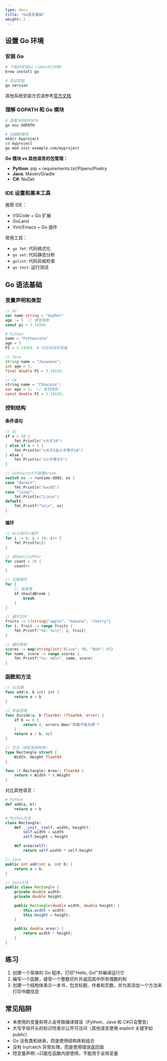 ```yaml
---
type: docs
title: "Go语言基础"
weight: 2
---
```


## 设置 Go 环境

### 安装 Go

```bash
# 下载并安装Go (以macOS为例)
brew install go

# 验证安装
go version
```

其他系统安装方式请参考[官方文档](https://golang.org/doc/install)

### 理解 GOPATH 和 Go 模块

```bash
# 查看当前GOPATH
go env GOPATH

# 创建新模块
mkdir myproject
cd myproject
go mod init example.com/myproject
```

**Go 模块 vs 其他语言的包管理：**

- **Python**: pip + requirements.txt/Pipenv/Poetry
- **Java**: Maven/Gradle
- **C#**: NuGet

### IDE 设置和基本工具

推荐 IDE：

- VSCode + Go 扩展
- GoLand
- Vim/Emacs + Go 插件

常用工具：

- `go fmt`: 代码格式化
- `go vet`: 代码静态分析
- `golint`: 代码风格检查
- `go test`: 运行测试

## Go 语法基础

### 变量声明和类型

```go
// Go
var name string = "Gopher"
age := 5  // 类型推断
const pi = 3.14159
```

```python
# Python
name = "Pythonista"
age = 5
PI = 3.14159  # 约定俗成的常量
```

```java
// Java
String name = "Javanese";
int age = 5;
final double PI = 3.14159;
```

```java
// C#
string name = "CSharpie";
var age = 5;  // 类型推断
const double PI = 3.14159;
```

### 控制结构

#### 条件语句

```go
// Go
if x > 10 {
    fmt.Println("x大于10")
} else if x > 5 {
    fmt.Println("x大于5且小于等于10")
} else {
    fmt.Println("x小于等于5")
}

// Go的switch不需要break
switch os := runtime.GOOS; os {
case "darwin":
    fmt.Println("macOS")
case "linux":
    fmt.Println("Linux")
default:
    fmt.Printf("%s\n", os)
}
```

#### 循环

```go
// Go只有for循环
for i := 0; i < 10; i++ {
    fmt.Println(i)
}

// 类似while的for
for count < 10 {
    count++
}

// 无限循环
for {
    // 做某事
    if shouldBreak {
        break
    }
}

// 遍历切片
fruits := []string{"apple", "banana", "cherry"}
for i, fruit := range fruits {
    fmt.Printf("%d: %s\n", i, fruit)
}

// 遍历映射
scores := map[string]int{"Alice": 98, "Bob": 85}
for name, score := range scores {
    fmt.Printf("%s: %d\n", name, score)
}
```

### 函数和方法

```go
// Go函数
func add(a, b int) int {
    return a + b
}

// 多返回值
func divide(a, b float64) (float64, error) {
    if b == 0 {
        return 0, errors.New("除数不能为零")
    }
    return a / b, nil
}

// 方法（绑定到结构体）
type Rectangle struct {
    Width, Height float64
}

func (r Rectangle) Area() float64 {
    return r.Width * r.Height
}
```

对比其他语言：

```python
# Python
def add(a, b):
    return a + b

# Python方法
class Rectangle:
    def __init__(self, width, height):
        self.width = width
        self.height = height

    def area(self):
        return self.width * self.height
```

```java
// Java
public int add(int a, int b) {
    return a + b;
}

// Java方法
public class Rectangle {
    private double width;
    private double height;

    public Rectangle(double width, double height) {
        this.width = width;
        this.height = height;
    }

    public double area() {
        return width * height;
    }
}
```

## 练习

1. 创建一个简单的 Go 程序，打印"Hello, Go!"并编译运行它
2. 编写一个函数，接受一个整数切片并返回其中所有偶数的和
3. 创建一个结构体表示一本书，包含标题、作者和页数，并为其添加一个方法来打印书籍信息

## 常见陷阱

- 未使用的变量和导入会导致编译错误（Python、Java 和 C#只会警告）
- 大写字母开头的标识符表示公开可访问（其他语言使用 explicit 关键字如 public）
- Go 没有类和继承，而是使用结构体和组合
- 没有 try/catch 异常处理，而是使用错误返回值
- 短变量声明`:=`只能在函数内部使用，不能用于全局变量
